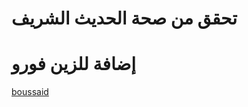 تحقق من صحة الحديث الشريف
==============

إضافة للزين فورو
==============


<a href="https://github.com/boussaid">boussaid</a>
